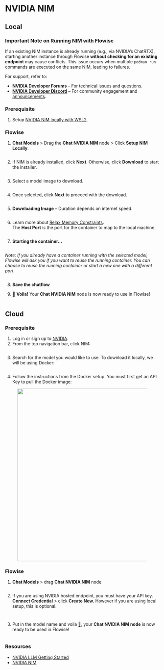 # NVIDIA NIM

## Local

### Important Note on Running NIM with Flowise

If an existing NIM instance is already running (e.g., via NVIDIA’s ChatRTX), starting another instance through Flowise **without checking for an existing endpoint** may cause conflicts. This issue occurs when multiple `podman run` commands are executed on the same NIM, leading to failures.

For support, refer to:

- **[NVIDIA Developer Forums](https://forums.developer.nvidia.com/)** – For technical issues and questions.
- **[NVIDIA Developer Discord](https://discord.gg/nvidiadeveloper)** – For community engagement and [announcements](https://discord.com/channels/1019361803752456192/1340013505834647572).

### Prerequisite

1. Setup [NVIDIA NIM locally with WSL2](https://docs.nvidia.com/nim/wsl2/1.0.0/getting-started.html).

### Flowise

1. **Chat Models** > Drag the **Chat NVIDIA NIM** node > Click **Setup NIM Locally**.

<figure><img src="../../../.gitbook/assets/nvidia-nim-local-1.png" alt=""><figcaption></figcaption></figure>

2. If NIM is already installed, click **Next**. Otherwise, click **Download** to start the installer.

<figure><img src="../../../.gitbook/assets/nvidia-nim-local-2.png" alt=""><figcaption></figcaption></figure>

3. Select a model image to download.

<figure><img src="../../../.gitbook/assets/nvidia-nim-local-3.png" alt=""><figcaption></figcaption></figure>

4. Once selected, click **Next** to proceed with the download.

<figure><img src="../../../.gitbook/assets/nvidia-nim-local-4.png" alt=""><figcaption></figcaption></figure>

5. **Downloading Image** – Duration depends on internet speed.

<figure><img src="../../../.gitbook/assets/nvidia-nim-local-5.png" alt=""><figcaption></figcaption></figure>

6. Learn more about [Relax Memory Constraints](https://docs.nvidia.com/nim/large-language-models/1.7.0/configuration.html#environment-variables).  
   The **Host Port** is the port for the container to map to the local machine.

<figure><img src="../../../.gitbook/assets/nvidia-nim-local-6.png" alt=""><figcaption></figcaption></figure>

7. **Starting the container...**

<figure><img src="../../../.gitbook/assets/nvidia-nim-local-7.png" alt=""><figcaption></figcaption></figure>

_Note: If you already have a container running with the selected model, Flowise will ask you if you want to reuse the running container. You can choose to reuse the running container or start a new one with a different port._

<figure><img src="../../../.gitbook/assets/nvidia-nim-container-exists.png" alt=""><figcaption></figcaption></figure>

8. **Save the chatflow**

9. [🎉](https://emojipedia.org/party-popper/) **Voila!** Your **Chat NVIDIA NIM** node is now ready to use in Flowise!

<figure><img src="../../../.gitbook/assets/nvidia-nim-local-8.png" alt=""><figcaption></figcaption></figure>

## Cloud

### Prerequisite

1. Log in or sign up to [NVIDIA](https://build.nvidia.com/).
2. From the top navigation bar, click NIM:

<figure><img src="../../../.gitbook/assets/image--247-.png" alt=""><figcaption></figcaption></figure>

3. Search for the model you would like to use. To download it locally, we will be using Docker:

<figure><img src="../../../.gitbook/assets/image--248-.png" alt=""><figcaption></figcaption></figure>

4. Follow the instructions from the Docker setup. You must first get an API Key to pull the Docker image:

<figure><img src="../../../.gitbook/assets/image--249-.png" alt="" width="563"><figcaption></figcaption></figure>

### Flowise

1. **Chat Models** > drag **Chat NVIDIA NIM** node

<figure><img src="../../../.gitbook/assets/image--250-.png" alt=""><figcaption></figcaption></figure>

2. If you are using NVIDIA hosted endpoint, you must have your API key. **Connect Credential** > click **Create New.** However if you are using local setup, this is optional.

<div align="left"><figure><img src="../../../.gitbook/assets/image--251-.png" alt=""><figcaption></figcaption></figure> <figure><img src="../../../.gitbook/assets/Screenshot 2024-12-23 180712.png" alt=""><figcaption></figcaption></figure></div>

3. Put in the model name and voila [🎉](https://emojipedia.org/party-popper/), your **Chat NVIDIA NIM node** is now ready to be used in Flowise!

<figure><img src="../../../.gitbook/assets/image--252-.png" alt=""><figcaption></figcaption></figure>

### Resources

- [NVIDIA LLM Getting Started](https://docs.nvidia.com/nim/large-language-models/latest/getting-started.html)
- [NVIDIA NIM](https://build.nvidia.com/microsoft/phi-3-mini-4k?snippet_tab=Docker)
